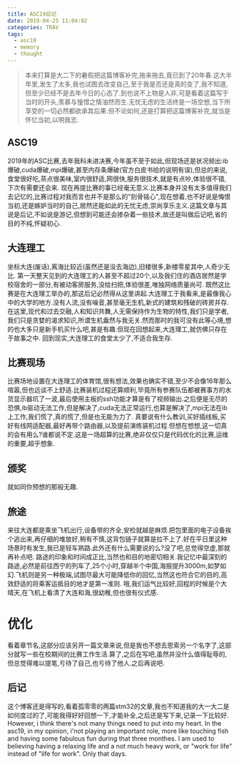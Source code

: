 ```yaml
---
title: ASC19后记
date: 2019-04-25 11:04:02
categories: TRAV
tags:
  - asc19
  - memory
  - thought
---
```


> 本来打算是大二下的暑假把这篇博客补完,拖来拖去,竟已到了20年春.这大半年里,发生了太多,我也试图去改变自己,至于我是否还是真的变了,我不知道,但至少已经不是去年今日的心态了.到也说不上物是人非,可是看着这篇写于当时的开头,羡慕与憧憬之情油然而生.无忧无虑的生活终是一场空想,当下所享受的一切必然都欲承其后果.但不论如何,还是打算把这篇博客补完,就当是怀忆当初,以明我志.

## ASC19
2019年的ASC比赛,去年我科未进决赛,今年虽不至于如此,但现场还是状况频出:ib爆破,cuda爆破,mpi爆破,甚至内存条爆破(官方白皮书给的说明有误),但总的来说,食堂很好吃,茶点很美味,室内很舒适,网很快,服务很技术,就是有点吵,体验很不错,下次有需要还会来.
现在再提比赛的事已经毫无意义.比赛本身并没有太多值得我们去记忆的,比赛过程对我而言也并不是那么的"刻骨铭心",现在想着,也不好说是悔恨当初,还是嫉妒当时的自己,居然还能如此的无忧无虑,崇尚享乐主义.这篇文章与其说是后记,不如说是游记,但想到可能还会掺杂着一些技术,故还是叫做后记吧,省的目的不纯,怀疑初心.

## 大连理工
坐标大连(废话),离海比较近(虽然还是没去海边),旧楼很多,新楼零星其中,人奇少无比.
第一天整天见到的大连理工的人甚至不超过20个,以及我们住的酒店居然是学校宿舍的一部分,有被动客房服务,没给扫把,体验很差,唯独网络质量尚可.
既然这比赛是在大连理工举办的,那这后记必然得从这里讲起.大连理工于我看来,是最像我心中的大学的地方.没有人流,没有噪音,甚至毫无生机,新式的建筑和残破的砖房并存.
在这里,现代和过去交融,人和知识共舞,人无需保持作为生物的特性,我们只是学者,我们只是贪婪的渴求知识,所谓生机盎然与我无关.然而那时的我可没有此等心境,想的也大多只是新手机买什么吧,甚是有趣.但现在回想起来,大连理工,就仿佛只存在于故事之中.
回到现实,大连理工的食堂太少了,不适合我生存.

## 比赛现场
比赛场地设置在大连理工的体育馆,很有想法,效果也确实不错,至少不会像16年那么喧嚣,但也远谈不上舒适.比赛装机过程还算顺利,毕竟所有参赛队伍都被赛事方的水货显示器坑了一波,最后使用主板的ssh功能才算是有了视频输出.之后便是无尽的恐惧,ib驱动无法工作,但是解决了,cuda无法正常运行,也算是解决了,mpi无法在ib上工作,我们慌了,真的慌了,但是也无能为力了.
真要说有什么教训,买好插线板,买好有线网适配器,最好再带个路由器,以及提前演练装机过程.但想在想想,这一切真的会有用么?谁都说不定.这是一场超算的比赛,绝非仅仅只是代码优化的比赛,运维的重要,超乎想象.

## 颁奖
就如同你预想的那般无趣.

## 旅途
来往大连都是乘坐飞机出行,设备带的齐全,安检就越是麻烦.把包里面的电子设备挨个逃出来,再仔细的堆放好,稍有不慎,这背包链子就算是拉不上了.好在平日里这种场景时有发生,我已是轻车熟路.此外还有什么需要说的么?没了吧,总觉得空虚,那就再补点吧.
路途的印象和时间成正比,当然也和目的地密切相关.我记忆中最深刻的路途,必然是前往西宁的列车了,25个小时,穿越半个中国,海报提升3000m,如梦如幻.飞机则是另一种极端,试图尽最大可能降低你的回忆,当然这也符合它的目的,高效舒适的将乘客运抵目的地才是第一准则.
哦,我们运气比较好,回程的时候是个大晴天,在飞机上看清了大连和海,很幼稚,但也很有仪式感.

# 优化
看着章节名,这部分应该另开一篇文章来说,但是我也不想去思索另一个名字了,这部分就写一些在校期间的比赛工作生活.算了,之后在写吧,虽然并没什么值得耻辱的,但总觉得难以提笔,亏待了自己,也亏待了他人.之后再说吧.

## 后记
这个博客还是得写的,看着孤零零的两篇stm32的文章,我也不知道我的大一大二是如何度过的了,可能我得好好回想一下,才能补全,之后还是写下来,记录一下比较好.
However, i think there's not many things need to put into my heart. In the asc19, in my opinion, i'not playing an important role, more like touching fish and having some fabulous fun during that three monthes. 
I am used to believing having a relaxing life and a not much heavy work, or "work for life" instead of "life for work". Only that days.
